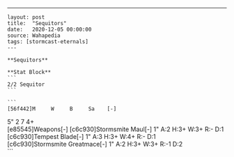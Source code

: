 ---
    layout: post
    title:  "Sequitors"
    date:   2020-12-05 00:00:00
    source: Wahapedia
    tags: [stormcast-eternals]
    ---
    
    **Sequitors**
    
    **Stat Block**
    ```
    2/2 Sequitor
    ```
    
    ```
    [56f442]M     W     B     Sa    [-]
5"    2     7     4+    
[e85545]Weapons[-]
[c6c930]Stormsmite Maul[-]
1"     A:2    H:3+   W:3+   R:-    D:1   
[c6c930]Tempest Blade[-]
1"     A:3    H:3+   W:4+   R:-    D:1   
[c6c930]Stormsmite Greatmace[-]
1"     A:2    H:3+   W:3+   R:-1   D:2   
    ```
    
    
    